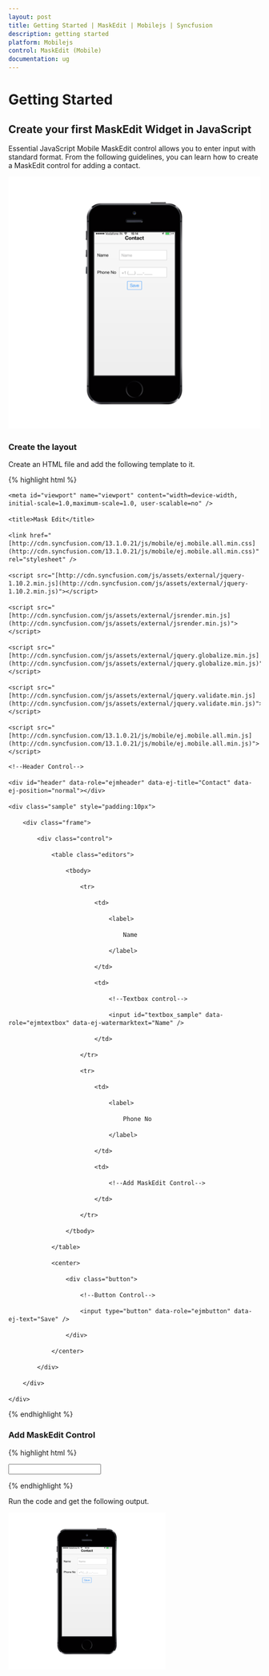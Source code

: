 ```yaml
---
layout: post
title: Getting Started | MaskEdit | Mobilejs | Syncfusion
description: getting started
platform: Mobilejs
control: MaskEdit (Mobile)
documentation: ug
---
```


# Getting Started

## Create your first MaskEdit Widget in JavaScript

Essential JavaScript Mobile MaskEdit control allows you to enter input with standard format. From the following guidelines, you can learn how to create a MaskEdit control for adding a contact.

![](Getting-Started_images/Getting-Started_img1.png)

### Create the layout

Create an HTML file and add the following template to it.

{% highlight html %}

<!DOCTYPE html>

<html>

<head>

    <meta id="viewport" name="viewport" content="width=device-width, initial-scale=1.0,maximum-scale=1.0, user-scalable=no" />

    <title>Mask Edit</title>

    <link href="[http://cdn.syncfusion.com/13.1.0.21/js/mobile/ej.mobile.all.min.css](http://cdn.syncfusion.com/13.1.0.21/js/mobile/ej.mobile.all.min.css)" rel="stylesheet" />

    <script src="[http://cdn.syncfusion.com/js/assets/external/jquery-1.10.2.min.js](http://cdn.syncfusion.com/js/assets/external/jquery-1.10.2.min.js)"></script>

    <script src="[http://cdn.syncfusion.com/js/assets/external/jsrender.min.js](http://cdn.syncfusion.com/js/assets/external/jsrender.min.js)"></script>

    <script src="[http://cdn.syncfusion.com/js/assets/external/jquery.globalize.min.js](http://cdn.syncfusion.com/js/assets/external/jquery.globalize.min.js)"></script>

    <script src="[http://cdn.syncfusion.com/js/assets/external/jquery.validate.min.js](http://cdn.syncfusion.com/js/assets/external/jquery.validate.min.js)"></script>

    <script src="[http://cdn.syncfusion.com/13.1.0.21/js/mobile/ej.mobile.all.min.js](http://cdn.syncfusion.com/13.1.0.21/js/mobile/ej.mobile.all.min.js)"></script>

</head>

<body>

    <!--Header Control-->

    <div id="header" data-role="ejmheader" data-ej-title="Contact" data-ej-position="normal"></div>

    <div class="sample" style="padding:10px">

        <div class="frame">

            <div class="control">

                <table class="editors">

                    <tbody>

                        <tr>

                            <td>

                                <label>

                                    Name

                                </label>

                            </td>

                            <td>

                                <!--Textbox control-->

                                <input id="textbox_sample" data-role="ejmtextbox" data-ej-watermarktext="Name" />

                            </td>

                        </tr>

                        <tr>

                            <td>

                                <label>

                                    Phone No

                                </label>

                            </td>

                            <td>

                                <!--Add MaskEdit Control-->                                

                            </td>

                        </tr>

                    </tbody>

                </table>

                <center>

                    <div class="button">

                        <!--Button Control-->

                        <input type="button" data-role="ejmbutton" data-ej-text="Save" />

                    </div>

                </center>

            </div>

        </div>

    </div>

</body>

</html>

{% endhighlight %}

### Add MaskEdit Control

{% highlight html %}

<input id="maskedit_sample" data-role="ejmmaskedit" data-ej-watermarktext="Maskedit" data-ej-mask="+1 (999) 999-9999" />

{% endhighlight %}

Run the code and get the following output.

![](Getting-Started_images/Getting-Started_img2.png)